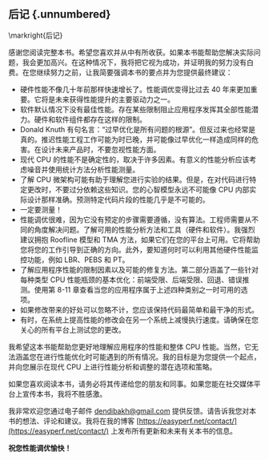 ## 后记 {.unnumbered}

\markright{后记}

感谢您阅读完整本书。希望您喜欢并从中有所收获。如果本书能帮助您解决实际问题，我会更加高兴。在这种情况下，我将把它视为成功，并证明我的努力没有白费。在您继续努力之前，让我简要强调本书的要点并为您提供最终建议：

* 硬件性能不像几十年前那样快速增长了。性能调优变得比过去 40 年来更加重要。它将是未来获得性能提升的主要驱动力之一。
* 软件默认情况下没有最佳性能。存在某些限制阻止应用程序发挥其全部性能潜力。硬件和软件组件都存在这样的限制。
* Donald Knuth 有句名言：“过早优化是所有问题的根源”。但反过来也经常是真的。推迟性能工程工作可能为时已晚，并可能像过早优化一样造成同样的危害。在设计未来产品时，不要忽视性能方面。
* 现代 CPU 的性能不是确定性的，取决于许多因素。有意义的性能分析应该考虑噪音并使用统计方法分析性能测量。
* 了解 CPU 微架构可能有助于理解您进行实验的结果。但是，在对代码进行特定更改时，不要过分依赖这些知识。您的心智模型永远不可能像 CPU 内部实际设计那样准确。预测特定代码片段的性能几乎是不可能的。
* 一定要测量！
* 性能调优很难，因为它没有预定的步骤需要遵循，没有算法。工程师需要从不同的角度解决问题。了解可用的性能分析方法和工具（硬件和软件）。我强烈建议拥抱 Roofline 模型和 TMA 方法，如果它们在您的平台上可用。它将帮助您将您的工作引导到正确的方向。此外，要知道何时可以利用其他硬件性能监控功能，例如 LBR、PEBS 和 PT。
* 了解应用程序性能的限制因素以及可能的修复方法。第二部分涵盖了一些针对每种类型 CPU 性能瓶颈的基本优化：前端受限、后端受限、回退、错误推测。使用第 8-11 章查看当您的应用程序属于上述四种类别之一时可用的选项。
* 如果修改带来的好处可以忽略不计，您应该保持代码最简单和最干净的形式。
* 有时，在系统上提高性能的修改会在另一个系统上减慢执行速度。请确保在您关心的所有平台上测试您的更改。

[TODO]: 性能指标：仅查看汇总数字要小心得出结论。不要陷入“excel性能工程”的陷阱，即只收集性能指标而不查看代码。总是寻找第二个数据源（例如性能优化分析文件，稍后讨论），以确认您的假设。

我希望这本书能帮助您更好地理解应用程序的性能和整体 CPU 性能。当然，它无法涵盖您在进行性能优化时可能遇到的所有情况。我的目标是为您提供一个起点，并向您展示在现代 CPU 上进行性能分析和调整的潜在选项和策略。

如果您喜欢阅读本书，请务必将其传递给您的朋友和同事。如果您能在社交媒体平台上宣传本书，我将不胜感激。

我非常欢迎您通过电子邮件 dendibakh@gmail.com 提供反馈。请告诉我您对本书的想法、评论和建议。我将在我的博客 [https://easyperf.net/contact/](https://easyperf.net/contact/) 上发布所有更新和未来有关本书的信息。

**祝您性能调优愉快！**
